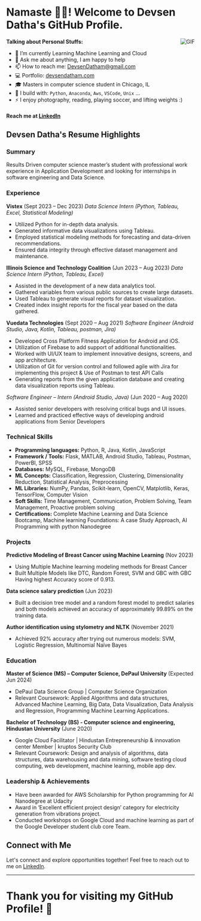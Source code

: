 # Namaste 🙏🏻! Welcome to Devsen Datha's GitHub Profile.

<img align="right" alt="GIF" src="https://media.giphy.com/media/836HiJc7pgzy8iNXCn/giphy.gif" />

**Talking about Personal Stuffs:**

- 🌱 I’m currently Learning Machine Learning and Cloud
- 💬 Ask me about anything, I am happy to help
- 📫 How to reach me: DevsenDatham@gmail.com
- 💻 Portfolio: [devsendatham.com](https://devsendatham.com/)
- 🎓 Masters in computer science student in Chicago, IL
- 🧰 I build with: `Python`, `Anaconda`, `Aws`, `VSCode`, `Unix` ...
- ⚡ I enjoy photography, reading, playing soccer, and lifting weights :)

#### Reach me at [LinkedIn](www.linkedin.com/in/devsendatha)

## Devsen Datha's Resume Highlights

### Summary
Results Driven computer science master’s student with professional work experience in Application Development and looking for internships in software engineering and Data Science.

### Experience

**Vistex** (Sept 2023 – Dec 2023)
*Data Science Intern (Python, Tableau, Excel, Statistical Modeling)*
- Utilized Python for in-depth data analysis.
- Generated informative data visualizations using Tableau.
- Employed statistical modeling methods for forecasting and data-driven recommendations.
- Ensured data integrity through effective dataset management and maintenance.

**Illinois Science and Technology Coalition** (Jun 2023 – Aug 2023)
*Data Science Intern (Python, Tableau, Excel)*
- Assisted in the development of a new data analytics tool.
- Gathered variables from various public sources to create large datasets.
- Used Tableau to generate visual reports for dataset visualization.
- Created index insight reports for the fiscal year based on the data gathered.

**Vuedata Technologies** (Sept 2020 – Aug 2021)
*Software Engineer (Android Studio, Java, Kotlin, Tableau, postman, Jira)*
- Developed Cross Platform Fitness Application for Android and iOS.
- Utilization of Firebase to add support of additional functionalities.
- Worked with UI/UX team to implement innovative designs, screens, and app architecture.
- Utilization of Git for version control and followed agile with Jira for implementing this project & Use of Postman to test API Calls
- Generating reports from the given application database and creating data visualization reports using Tableau.

*Software Engineer – Intern (Android Studio, Java)* (Jun 2020 – Aug 2020)
- Assisted senior developers with resolving critical bugs and UI issues.
- Learned and practiced effective ways of developing android applications from Senior Developers

### Technical Skills
- **Programming languages:** Python, R, Java, Kotlin, JavaScript
- **Framework / Tools:** Flask, MATLAB, Android Studio, Tableau, Postman, PowerBI, SPSS
- **Databases:** MySQL, Firebase, MongoDB
- **ML Concepts:** Classification, Regression, Clustering, Dimensionality Reduction, Statistical Analysis, Preprocessing
- **ML Libraries:** NumPy, Pandas, Scikit-learn, OpenCV, Matplotlib, Keras, TensorFlow, Computer Vision
- **Soft Skills:** Time Management, Communication, Problem Solving, Team Management, Proactive problem solving
- **Certifications:** Complete Machine Learning and Data Science Bootcamp, Machine learning Foundations: A case Study Approach, AI Programming with python Nanodegree

### Projects

**Predictive Modeling of Breast Cancer using Machine Learning** (Nov 2023)
- Using Multiple Machine learning modeling methods for Breast Cancer
- Built Multiple Models like DTC, Random Forest, SVM and GBC with GBC Having highest Accuracy score of 0.913.

**Data science salary prediction** (Jun 2023)
- Built a decision tree model and a random forest model to predict salaries and both models achieved an accuracy of approximately 99.89% on the training data.

**Author identification using stylometry and NLTK** (November 2021)
- Achieved 92% accuracy after trying out numerous models: SVM, Logistic Regression, Multinomial Naïve Bayes

### Education

**Master of Science (MS) – Computer Science, DePaul University** (Expected Jun 2024)
- DePaul Data Science Group | Computer Science Organization
- Relevant Coursework: Applied Algorithms and data structures, Advanced Machine Learning, Big Data, Data Visualization, Data Analysis and Regression, Programming Machine Learning Applications.

**Bachelor of Technology (BS) - Computer science and engineering, Hindustan University** (June 2020)
- Google Cloud Facilitator | Hindustan Entrepreneurship & innovation center Member | kruptos Security Club 
- Relevant Coursework: Design and analysis of algorithms, data structures, data warehousing and data mining, software testing cloud computing, web development, machine learning, mobile app dev.

### Leadership & Achievements
- Have been awarded for AWS Scholarship for Python programming for AI Nanodegree at Udacity
- Award in ‘Excellent efficient project design’ category for electricity generation from vibrations project.
- Conducted workshops on Google Cloud and machine learning as part of the Google Developer student club core Team.

## Connect with Me

Let's connect and explore opportunities together! Feel free to reach out to me on [LinkedIn](www.linkedin.com/in/devsendatha).

---

# Thank you for visiting my GitHub Profile! 🚀
